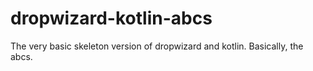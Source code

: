 # dropwizard-kotlin-abcs
The very basic skeleton version of dropwizard and kotlin. Basically, the abcs.
